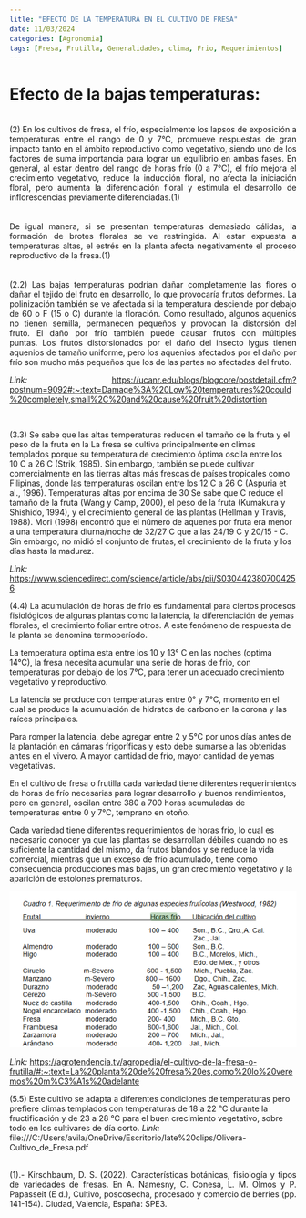 ```yaml
---
litle: "EFECTO DE LA TEMPERATURA EN EL CULTIVO DE FRESA"
date: 11/03/2024 
categories: [Agronomia]
tags: [Fresa, Frutilla, Generalidades, clima, Frio, Requerimientos]
---
```


# Efecto de la bajas temperaturas:

<br>
<div style="text-align: justify;">
(2) En los cultivos de fresa, el frío, especialmente los lapsos de exposición a temperaturas entre el rango de 0 y 7°C, promueve respuestas de gran impacto tanto en el ámbito reproductivo como vegetativo, siendo uno de los factores de suma importancia para lograr un equilibrio en ambas fases. En general, al estar dentro del rango de horas frío (0 a 7°C), el frío mejora el crecimiento vegetativo, reduce la inducción floral, no afecta la iniciación floral, pero aumenta la diferenciación floral y estimula el desarrollo de inflorescencias previamente diferenciadas.(1)
</div>
<br>

<br>
<div style="text-align: justify;">
De igual manera, si se presentan temperaturas demasiado cálidas, la formación de brotes florales se ve restringida. Al estar expuesta a temperaturas altas, el estrés en la planta afecta negativamente el proceso reproductivo de la fresa.(1)
</div>
<br>

<br>
<div style="text-align: justify;">
(2.2) Las bajas temperaturas podrían dañar completamente las flores o dañar el tejido del fruto en desarrollo, lo que provocaría frutos deformes. La polinización también se ve afectada si la temperatura desciende por debajo de 60 o F (15 o C) durante la floración. Como resultado, algunos aquenios no tienen semilla, permanecen pequeños y provocan la distorsión del fruto. El daño por frío también puede causar frutos con múltiples puntas. Los frutos distorsionados por el daño del insecto lygus tienen aquenios de tamaño uniforme, pero los aquenios afectados por el daño por frío son mucho más pequeños que los de las partes no afectadas del fruto.

*Link:* https://ucanr.edu/blogs/blogcore/postdetail.cfm?postnum=9092#:~:text=Damage%3A%20Low%20temperatures%20could%20completely,small%2C%20and%20cause%20fruit%20distortion 

</div>
<br>

(3.3) Se sabe que las altas temperaturas reducen el tamaño de la fruta y el peso de la fruta en la
La fresa se cultiva principalmente en climas templados porque su temperatura de crecimiento óptima oscila entre los 10 C a 26 C (Strik, 1985). Sin embargo, también se puede cultivar comercialmente en las tierras altas más frescas de países tropicales como Filipinas, donde las temperaturas oscilan entre los 12 C a 26 C (Aspuria et al., 1996). Temperaturas altas por encima de 30 Se sabe que C reduce el tamaño de la fruta (Wang y Camp, 2000), el peso de la fruta (Kumakura y Shishido, 1994), y el crecimiento general de las plantas (Hellman y Travis, 1988). Mori (1998) encontró que el número de aquenes por fruta era menor a una temperatura diurna/noche de 32/27 C que a las 24/19 C y 20/15 - C. Sin embargo, no midió el conjunto de frutas, el crecimiento de la fruta y los días hasta la madurez.

*Link:* https://www.sciencedirect.com/science/article/abs/pii/S0304423807004256 

(4.4) La acumulación de horas de frio es fundamental para ciertos procesos fisiológicos de algunas plantas como la latencia, la diferenciación de yemas florales, el crecimiento foliar entre otros. A este fenómeno de respuesta de la planta se denomina termoperíodo.

La temperatura optima esta entre los 10 y 13° C en las noches (optima 14°C), la fresa necesita acumular una serie de horas de frio, con temperaturas por debajo de los 7°C, para tener un adecuado crecimiento vegetativo y reproductivo.

La latencia se produce con temperaturas entre 0° y 7°C, momento en el cual se produce la acumulación de hidratos de carbono en la corona y las raíces principales.

Para romper la latencia, debe agregar entre 2 y 5°C por unos días antes de la plantación en cámaras frigoríficas y esto debe sumarse a las obtenidas antes en el vivero. A mayor cantidad de frío, mayor cantidad de yemas vegetativas.

En el cultivo de fresa o frutilla cada variedad tiene diferentes requerimientos de horas de frío necesarias para lograr desarrollo y buenos rendimientos, pero en general, oscilan entre 380 a 700 horas acumuladas de temperaturas entre 0 y 7°C, temprano en otoño.

Cada variedad tiene diferentes requerimientos de horas frio, lo cual es necesario conocer ya que las plantas se desarrollan débiles cuando no es suficiente la cantidad del mismo, da frutos blandos y se reduce la vida comercial, mientras que un exceso de frío acumulado, tiene como consecuencia producciones más bajas, un gran crecimiento vegetativo y la aparición de estolones prematuros.

<img src="https://raw.githubusercontent.com/420Avila/420avila.github.io/main/Imagenes/horas%20frio.png" alt="Texto alternativo">


*Link:* https://agrotendencia.tv/agropedia/el-cultivo-de-la-fresa-o-frutilla/#:~:text=La%20planta%20de%20fresa%20es,como%20lo%20veremos%20m%C3%A1s%20adelante 

(5.5) Este cultivo se adapta a diferentes condiciones de temperaturas pero
prefiere climas templados con temperaturas de 18 a 22 °C durante la
fructificación y de 23 a 28 °C para el buen crecimiento vegetativo, sobre
todo en los cultivares de día corto. 
*Link:* file:///C:/Users/avila/OneDrive/Escritorio/late%20clips/Olivera-Cultivo_de_Fresa.pdf

<br>
<div style="text-align: justify;">
(1).- Kirschbaum, D. S. (2022). Características botánicas, fisiología y tipos de variedades de fresas. En A. Namesny, C. Conesa, L. M. Olmos y P. Papasseit (E d.), Cultivo, poscosecha, procesado y comercio de berries (pp. 141-154). Ciudad, Valencia, España: SPE3.
<br>
<div>
